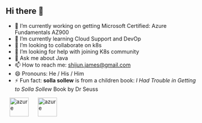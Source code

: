 ## Hi there 👋

- 🔭 I’m currently working on getting Microsoft Certified: Azure Fundamentals AZ900
- 🌱 I’m currently learning Cloud Support and DevOp
- 👯 I’m looking to collaborate on k8s
- 🤔 I’m looking for help with joining K8s community
- 💬 Ask me about Java
- 📫 How to reach me: shijun.james@gmail.com
- 😄 Pronouns: He / His / Him
- ⚡ Fun fact: **solla sollew** is from a children book: *I Had Trouble in Getting to Solla Sollew* Book by Dr Seuss

<p align="left" dir="auto"> 
  <img src="https://img.icons8.com/?size=100&id=54087&format=png&color=000000" alt="azure" width="50" height="50" style="padding-right:10; padding-left:10;">
  <img src="https://img.icons8.com/?size=100&id=54087&format=png&color=000000" alt="azure" width="50" height="50" style="padding-right:10; padding-left:10;">
</p>

